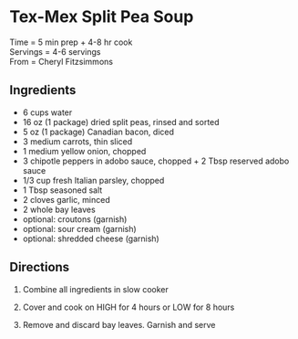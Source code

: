 Tex-Mex Split Pea Soup
=====

Time = 5 min prep + 4-8 hr cook \
Servings = 4-6 servings \
From = Cheryl Fitzsimmons

**Ingredients**
----

- 6 cups water
- 16 oz (1 package) dried split peas, rinsed and sorted
- 5 oz (1 package) Canadian bacon, diced
- 3 medium carrots, thin sliced
- 1 medium yellow onion, chopped
- 3 chipotle peppers in adobo sauce, chopped + 2 Tbsp reserved adobo sauce
- 1/3 cup fresh Italian parsley, chopped
- 1 Tbsp seasoned salt
- 2 cloves garlic, minced
- 2 whole bay leaves
- optional: croutons (garnish)
- optional: sour cream (garnish)
- optional: shredded cheese (garnish)


**Directions**
----

1. Combine all ingredients in slow cooker

2. Cover and cook on HIGH for 4 hours or LOW for 8 hours

3. Remove and discard bay leaves. Garnish and serve